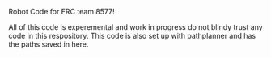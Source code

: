 Robot Code for FRC team 8577!

All of this code is experemental and work in progress do not blindy trust any code in this respository.
This code is also set up with pathplanner and has the paths saved in here.

